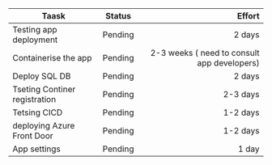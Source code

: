 | Taask                 | Status          | Effort  |
| ----------------------|:---------------:| -------:|
|Testing app deployment  | Pending        | 2 days |
|Containerise the app    | Pending      |   2-3 weeks ( need to consult app developers) |
|Deploy SQL DB          | Pending     |    2 days  |
|Tseting Continer registration|Pending|2-3 days|
|Tetsing CICD|Pending|1-2 days|
|deploying Azure Front Door|Pending |1-2 days|
|App settings | Pending | 1 day|
